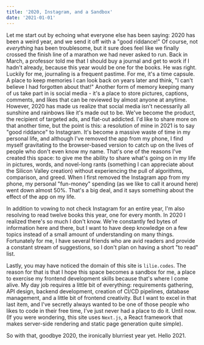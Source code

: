```yaml
---
title: '2020, Instagram, and a Sandbox'
date: '2021-01-01'
---
```


Let me start out by echoing what everyone else has been saying: 2020 has been a weird year, and we send it off with a "good riddance!" Of course, not _everything_ has been troublesome, but it sure does feel like we finally crossed the finish line of a marathon we had never asked to run. Back in March, a professor told me that I should buy a journal and get to work if I hadn't already, because this year would be one for the books. He was right. Luckily for me, journaling is a frequent pastime. For me, it's a time capsule. A place to keep memories I can look back on years later and think, "I can't believe I had forgotten about that!" Another form of memory keeping many of us take part in is social media - it's a place to store pictures, captions, comments, and likes that can be reviewed by almost anyone at anytime. However, 2020 has made us realize that social media isn't necessarily all sunshine and rainbows like it's made out to be. We've become the product, the recipient of targeted ads, and flat-out addicted. I'd like to share more on that another time, but the point is this: a resolution of mine in 2021 is to say "good riddance" to Instagram. It's become a massive waste of time in my personal life, and although I've removed the app from my phone, I find myself gravitating to the browser-based version to catch up on the lives of people who don't even know my name. That's one of the reasons I've created this space: to give me the ability to share what's going on in my life in pictures, words, and novel-long rants (something I can appreciate about the Silicon Valley creation) without experiencing the pull of algorithms, comparison, and greed. When I first removed the Instagram app from my phone, my personal "fun-money" spending (as we like to call it around here) went down almost 50%. That's a big deal, and it says something about the effect of the app on my life.

In addition to vowing to not check Instagram for an entire year, I'm also resolving to read twelve books this year, one for every month. In 2020 I realized there's so much I don't know. We're constantly fed bytes of information here and there, but I want to have deep knowledge on a few topics instead of a small amount of understanding on many things. Fortunately for me, I have several friends who are avid readers and provide a constant stream of suggestions, so I don't plan on having a short "to read" list.

Lastly, you may have noticed the domain of this site is `lilie.codes`. The reason for that is that I hope this space becomes a sandbox for me, a place to exercise my frontend development skills because that's where I come alive. My day job requires a little bit of everything: requirements gathering, API design, backend development, creation of CI/CD pipelines, database management, and a little bit of frontend creativity. But I want to excel in that last item, and I've secretly always wanted to be one of those people who likes to code in their free time, I've just never had a place to do it. Until now. (If you were wondering, this site uses `Next.js`, a React framework that makes server-side rendering and static page generation quite simple).

So with that, goodbye 2020, the ironically blurriest year yet. Hello 2021.